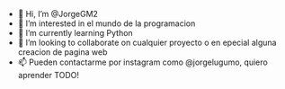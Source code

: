 - 👋 Hi, I’m @JorgeGM2
- 👀 I’m interested in el mundo de la programacion
- 🌱 I’m currently learning  Python
- 💞️ I’m looking to collaborate on cualquier proyecto o en epecial alguna creacion de pagina web
- 📫 Pueden contactarme por instagram como  @jorgelugumo, quiero aprender TODO!

<!---
JorgeGM2/JorgeGM2 is a ✨ special ✨ repository because its `README.md` (this file) appears on your GitHub profile.
You can click the Preview link to take a look at your changes.
--->
